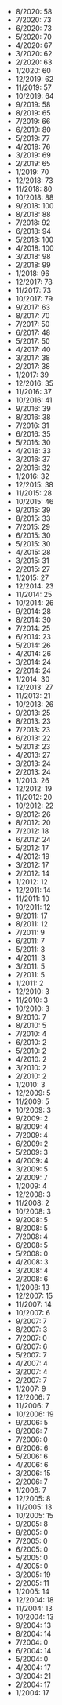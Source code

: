*  8/2020: 58
*  7/2020: 73
*  6/2020: 73
*  5/2020: 70
*  4/2020: 67
*  3/2020: 62
*  2/2020: 63
*  1/2020: 60
*  12/2019: 62
*  11/2019: 57
*  10/2019: 64
*  9/2019: 58
*  8/2019: 65
*  7/2019: 66
*  6/2019: 80
*  5/2019: 77
*  4/2019: 76
*  3/2019: 69
*  2/2019: 65
*  1/2019: 70
*  12/2018: 73
*  11/2018: 80
*  10/2018: 88
*  9/2018: 100
*  8/2018: 88
*  7/2018: 92
*  6/2018: 94
*  5/2018: 100
*  4/2018: 100
*  3/2018: 98
*  2/2018: 99
*  1/2018: 96
*  12/2017: 78
*  11/2017: 73
*  10/2017: 79
*  9/2017: 63
*  8/2017: 70
*  7/2017: 50
*  6/2017: 48
*  5/2017: 50
*  4/2017: 40
*  3/2017: 38
*  2/2017: 38
*  1/2017: 39
*  12/2016: 35
*  11/2016: 37
*  10/2016: 41
*  9/2016: 39
*  8/2016: 38
*  7/2016: 31
*  6/2016: 35
*  5/2016: 30
*  4/2016: 33
*  3/2016: 37
*  2/2016: 32
*  1/2016: 32
*  12/2015: 38
*  11/2015: 28
*  10/2015: 46
*  9/2015: 39
*  8/2015: 33
*  7/2015: 29
*  6/2015: 30
*  5/2015: 30
*  4/2015: 28
*  3/2015: 31
*  2/2015: 27
*  1/2015: 27
*  12/2014: 23
*  11/2014: 25
*  10/2014: 26
*  9/2014: 28
*  8/2014: 30
*  7/2014: 25
*  6/2014: 23
*  5/2014: 26
*  4/2014: 26
*  3/2014: 24
*  2/2014: 24
*  1/2014: 30
*  12/2013: 27
*  11/2013: 21
*  10/2013: 26
*  9/2013: 25
*  8/2013: 23
*  7/2013: 23
*  6/2013: 22
*  5/2013: 23
*  4/2013: 27
*  3/2013: 24
*  2/2013: 24
*  1/2013: 26
*  12/2012: 19
*  11/2012: 20
*  10/2012: 22
*  9/2012: 26
*  8/2012: 20
*  7/2012: 18
*  6/2012: 24
*  5/2012: 17
*  4/2012: 19
*  3/2012: 17
*  2/2012: 14
*  1/2012: 12
*  12/2011: 14
*  11/2011: 10
*  10/2011: 12
*  9/2011: 17
*  8/2011: 12
*  7/2011: 9
*  6/2011: 7
*  5/2011: 3
*  4/2011: 3
*  3/2011: 5
*  2/2011: 5
*  1/2011: 2
*  12/2010: 3
*  11/2010: 3
*  10/2010: 3
*  9/2010: 7
*  8/2010: 5
*  7/2010: 4
*  6/2010: 2
*  5/2010: 2
*  4/2010: 2
*  3/2010: 2
*  2/2010: 2
*  1/2010: 3
*  12/2009: 5
*  11/2009: 5
*  10/2009: 3
*  9/2009: 2
*  8/2009: 4
*  7/2009: 4
*  6/2009: 2
*  5/2009: 3
*  4/2009: 4
*  3/2009: 5
*  2/2009: 7
*  1/2009: 4
*  12/2008: 3
*  11/2008: 2
*  10/2008: 3
*  9/2008: 5
*  8/2008: 5
*  7/2008: 4
*  6/2008: 5
*  5/2008: 0
*  4/2008: 3
*  3/2008: 4
*  2/2008: 6
*  1/2008: 13
*  12/2007: 15
*  11/2007: 14
*  10/2007: 6
*  9/2007: 7
*  8/2007: 3
*  7/2007: 0
*  6/2007: 6
*  5/2007: 7
*  4/2007: 4
*  3/2007: 4
*  2/2007: 7
*  1/2007: 9
*  12/2006: 7
*  11/2006: 7
*  10/2006: 19
*  9/2006: 5
*  8/2006: 7
*  7/2006: 0
*  6/2006: 6
*  5/2006: 6
*  4/2006: 6
*  3/2006: 15
*  2/2006: 7
*  1/2006: 7
*  12/2005: 8
*  11/2005: 13
*  10/2005: 15
*  9/2005: 8
*  8/2005: 0
*  7/2005: 0
*  6/2005: 0
*  5/2005: 0
*  4/2005: 0
*  3/2005: 19
*  2/2005: 11
*  1/2005: 14
*  12/2004: 18
*  11/2004: 13
*  10/2004: 13
*  9/2004: 13
*  8/2004: 14
*  7/2004: 0
*  6/2004: 14
*  5/2004: 0
*  4/2004: 17
*  3/2004: 21
*  2/2004: 17
*  1/2004: 17